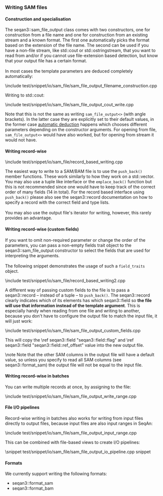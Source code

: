 <!-- SPDX-FileCopyrightText: 2006-2023, Knut Reinert & Freie Universität Berlin
     SPDX-FileCopyrightText: 2016-2023, Knut Reinert & MPI für molekulare Genetik
     SPDX-License-Identifier: CC-BY-4.0
-->

### Writing SAM files

#### Construction and specialisation

The seqan3::sam_file_output class comes with two constructors, one for construction from a file name
and one for construction from an existing stream and a known format. The first
one automatically picks the format based on the extension of the file name.
The second can be used if you have a non-file stream, like std::cout or
std::ostringstream, that you want to read from and/or if you cannot use
file-extension based detection, but know that your output file has a certain
format.
<br><br>
In most cases the template parameters are deduced completely automatically:

\include test/snippet/io/sam_file/sam_file_output_filename_construction.cpp

Writing to std::cout:

\include test/snippet/io/sam_file/sam_file_output_cout_write.cpp

Note that this is not the same as writing `sam_file_output<>`
(with angle brackets). In the latter case they are explicitly set to their
default values, in the former case
[automatic deduction](https://en.cppreference.com/w/cpp/language/class_template_argument_deduction)
happens which chooses different parameters depending on the constructor arguments.
For opening from file, `sam_file_output<>` would have also worked, but for
opening from stream it would not have.

#### Writing record-wise

\include test/snippet/io/sam_file/record_based_writing.cpp

The easiest way to write to a SAM/BAM file is to use the `push_back()` member functions. These
work similarly to how they work on a std::vector.
You may also use a tuple like interface or the `emplace_back()`
function but this is not recommended since one would have to keep track of the
correct order of many fields (14 in total). For the record based interface
using `push_back()` please also see the seqan3::record documentation on how to specify
a record with the correct field and type lists.
<br><br>
You may also use the output file's iterator for writing, however, this rarely provides an advantage.

#### Writing record-wise (custom fields)

If you want to omit non-required parameter or
change the order of the parameters, you can pass a non-empty fields trait object to the
seqan3::sam_file_output constructor to select the fields that are used for interpreting the arguments.
<br><br>
The following snippet demonstrates the usage of such a `field_traits` object.

\include test/snippet/io/sam_file/record_based_writing2.cpp

A different way of passing custom fields to the file is to pass a seqan3::record – instead of a tuple – to
`push_back()`. The seqan3::record clearly indicates which of its elements has which seqan3::field so **the file will
use that information instead of the template argument**. This is especially handy when reading from one file and
writing to another, because you don't have to configure the output file to match the input file, it will just work:

\include test/snippet/io/sam_file/sam_file_output_custom_fields.cpp

This will copy the \ref seqan3::field "seqan3::field::flag" and \ref seqan3::field "seqan3::field::ref_offset" value
into the new output file.

\note Note that the other SAM columns in the output file will have a default value, so unless you specify to read
all SAM columns (see seqan3::format_sam) the output file will not be equal to the input file.

#### Writing record-wise in batches

You can write multiple records at once, by assigning to the file:

\include test/snippet/io/sam_file/sam_file_output_write_range.cpp

#### File I/O pipelines

Record-wise writing in batches also works for writing from input files directly to output files, because input
files are also input ranges in SeqAn:

\include test/snippet/io/sam_file/sam_file_output_input_range.cpp

This can be combined with file-based views to create I/O pipelines:

\snippet test/snippet/io/sam_file/sam_file_output_io_pipeline.cpp snippet

#### Formats

We currently support writing the following formats:
* seqan3::format_sam
* seqan3::format_bam
